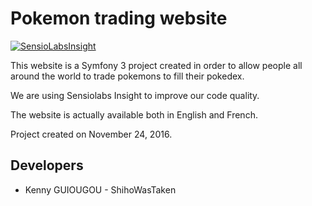 Pokemon trading website
==========

[![SensioLabsInsight](https://insight.sensiolabs.com/projects/24802f4a-e5ec-4b13-bc32-17691e69b64d/big.png)](https://insight.sensiolabs.com/projects/24802f4a-e5ec-4b13-bc32-17691e69b64d)

This website is a Symfony 3 project created in order to allow people all around the world to trade pokemons to fill their pokedex.

We are using Sensiolabs Insight to improve our code quality.

The website is actually available both in English and French.

Project created on November 24, 2016.

Developers
------
* Kenny GUIOUGOU  - ShihoWasTaken

